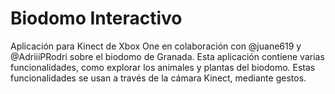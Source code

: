 # Biodomo Interactivo

Aplicación para Kinect de Xbox One en colaboración con @juane619 y @AdriiiPRodri sobre el biodomo de Granada. Esta aplicación contiene varias funcionalidades, como explorar los animales y plantas del biodomo. Estas funcionalidades se usan a través de la cámara Kinect, mediante gestos.
